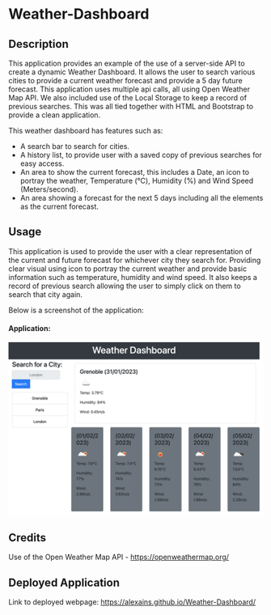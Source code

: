 # Weather-Dashboard

## Description

This application provides an example of the use of a server-side API to create a dynamic Weather Dashboard. It allows the user to search various cities to provide a current weather forecast and provide a 5 day future forecast. This application uses multiple api calls, all using Open Weather Map API. We also included use of the Local Storage to keep a record of previous searches. This was all tied together with HTML and Bootstrap to provide a clean application.

This weather dashboard has features such as:
* A search bar to search for cities.
* A history list, to provide user with a saved copy of previous searches for easy access.
* An area to show the current forecast, this includes a Date, an icon to portray the weather, Temperature (°C), Humidity (%) and Wind Speed (Meters/second).
* An area showing a forecast for the next 5 days including all the elements as the current forecast.

## Usage

This application is used to provide the user with a clear representation of the current and future forecast for whichever city they search for. Providing clear visual using icon to portray the current weather and provide basic information such as temperature, humidity and wind speed.
It also keeps a record of previous search allowing the user to simply click on them to search that city again.

Below is a screenshot of the application:

#### Application:
![alt text](./assets/images/127.0.0.1_5500_index.html%20(4).png)

## Credits

Use of the Open Weather Map API - https://openweathermap.org/

## Deployed Application
Link to deployed webpage: https://alexains.github.io/Weather-Dashboard/ 